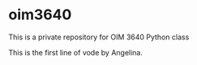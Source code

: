 # oim3640
 This is a private repository for OIM 3640 Python class

This is the first line of vode by Angelina.